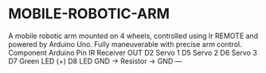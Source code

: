 # MOBILE-ROBOTIC-ARM
A mobile robotic arm mounted on 4 wheels, controlled using Ir REMOTE and powered by Arduino Uno. Fully maneuverable with precise arm control.
Component	Arduino Pin
IR Receiver OUT	D2
Servo 1	D5
Servo 2	D6
Servo 3	D7
Green LED (+)	D8
LED GND → Resistor → GND	—
